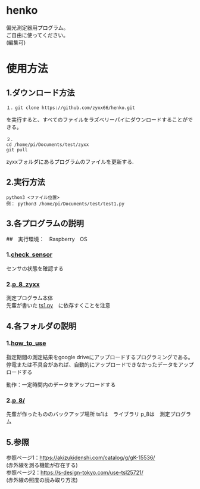 # henko
偏光測定器用プログラム。
<br>ご自由に使ってください。
<br>(編集可)
# 使用方法
## 1.ダウンロード方法
```
１．git clone https://github.com/zyxx66/henko.git
```
を実行すると、すべてのファイルをラズベリーパイにダウンロードすることができる。
```
２．
cd /home/pi/Documents/test/zyxx
git pull
```
zyxxフォルダにあるプログラムのファイルを更新する.
## 2.実行方法
```
python3 <ファイル位置>
例： python3 /home/pi/Documents/test/test1.py
```
## 3.各プログラムの説明
##　実行環境：　Raspberry　OS
### 1.[check_sensor](check_sensor.py)
センサの状態を確認する

### 2.[p_8_zyxx](p_8_zyxx.py)
測定プログラム本体<br>
先輩が書いた [ts1.py](/p_8/ts1.py)　に依存すくことを注意

## 4.各フォルダの説明
### 1.[how_to_use](/how_to_use)
指定期間の測定結果をgoogle driveにアップロードするプログラミングである。<br>
停電または不具合があれば、自動的にアップロードできなかったデータをアップロードする<br>

動作：一定時間内のデータをアップロードする<br>

### 2.[p_8/](/p_8)
先輩が作ったもののバックアップ場所
ts1は　ライブラリ
p_8は　測定プログラム

## 5.参照
参照ページ1：https://akizukidenshi.com/catalog/g/gK-15536/ <br>
(赤外線を測る機能が存在する) <br>
参照ページ2：https://s-design-tokyo.com/use-tsl25721/ <br>
(赤外線の照度の読み取り方法)<br>